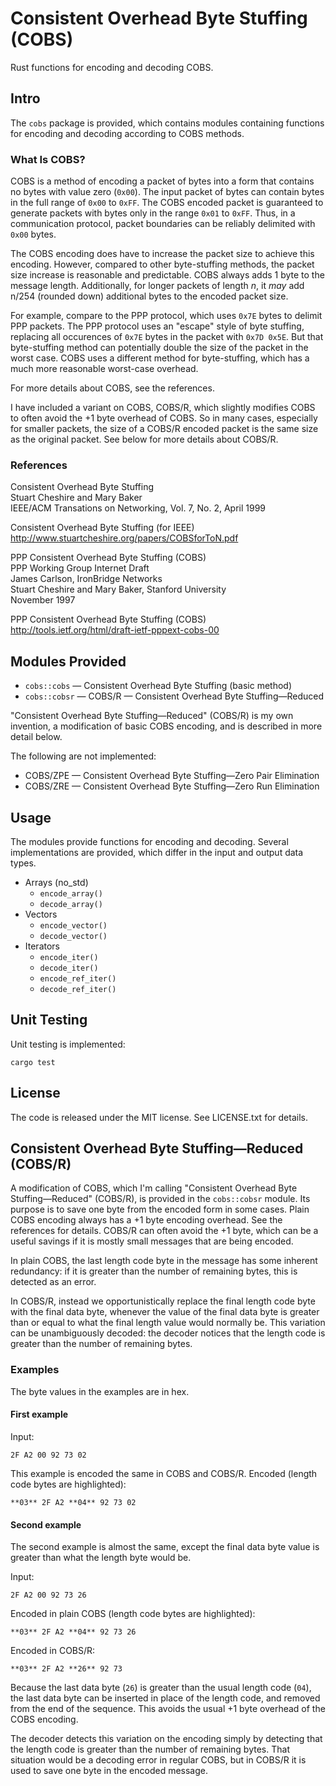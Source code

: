 # Consistent Overhead Byte Stuffing (COBS)

Rust functions for encoding and decoding COBS.

## Intro

The `cobs` package is provided, which contains modules containing functions
for encoding and decoding according to COBS methods.


### What Is COBS?

COBS is a method of encoding a packet of bytes into a form that contains no
bytes with value zero (`0x00`). The input packet of bytes can contain bytes
in the full range of `0x00` to `0xFF`. The COBS encoded packet is guaranteed to
generate packets with bytes only in the range `0x01` to `0xFF`. Thus, in a
communication protocol, packet boundaries can be reliably delimited with `0x00`
bytes.

The COBS encoding does have to increase the packet size to achieve this
encoding. However, compared to other byte-stuffing methods, the packet size
increase is reasonable and predictable. COBS always adds 1 byte to the
message length. Additionally, for longer packets of length *n*, it *may* add
n/254 (rounded down) additional bytes to the encoded packet size.

For example, compare to the PPP protocol, which uses `0x7E` bytes to delimit
PPP packets. The PPP protocol uses an "escape" style of byte stuffing,
replacing all occurences of `0x7E` bytes in the packet with `0x7D 0x5E`. But
that byte-stuffing method can potentially double the size of the packet in the
worst case. COBS uses a different method for byte-stuffing, which has a much
more reasonable worst-case overhead.

For more details about COBS, see the references.

I have included a variant on COBS, COBS/R, which slightly modifies COBS to
often avoid the +1 byte overhead of COBS. So in many cases, especially for
smaller packets, the size of a COBS/R encoded packet is the same size as the
original packet. See below for more details about COBS/R.

### References

Consistent Overhead Byte Stuffing  
Stuart Cheshire and Mary Baker  
IEEE/ACM Transations on Networking, Vol. 7, No. 2, April 1999

Consistent Overhead Byte Stuffing (for IEEE)  
http://www.stuartcheshire.org/papers/COBSforToN.pdf

PPP Consistent Overhead Byte Stuffing (COBS)  
PPP Working Group Internet Draft  
James Carlson, IronBridge Networks  
Stuart Cheshire and Mary Baker, Stanford University  
November 1997

PPP Consistent Overhead Byte Stuffing (COBS)  
http://tools.ietf.org/html/draft-ietf-pppext-cobs-00


## Modules Provided

* `cobs::cobs` — Consistent Overhead Byte Stuffing (basic method)
* `cobs::cobsr` — COBS/R — Consistent Overhead Byte Stuffing—Reduced

"Consistent Overhead Byte Stuffing—Reduced" (COBS/R) is my own invention,
a modification of basic COBS encoding, and is described in more detail below.

The following are not implemented:

* COBS/ZPE — Consistent Overhead Byte Stuffing—Zero Pair Elimination
* COBS/ZRE — Consistent Overhead Byte Stuffing—Zero Run Elimination

## Usage

The modules provide functions for encoding and decoding. Several implementations
are provided, which differ in the input and output data types.

* Arrays (no_std)
    * `encode_array()`
    * `decode_array()`
* Vectors
    * `encode_vector()`
    * `decode_vector()`
* Iterators
    * `encode_iter()`
    * `decode_iter()`
    * `encode_ref_iter()`
    * `decode_ref_iter()`

## Unit Testing

Unit testing is implemented:

    cargo test

## License

The code is released under the MIT license. See LICENSE.txt for details.

## Consistent Overhead Byte Stuffing—Reduced (COBS/R)

A modification of COBS, which I'm calling "Consistent Overhead Byte
Stuffing—Reduced" (COBS/R), is provided in the `cobs::cobsr` module. Its
purpose is to save one byte from the encoded form in some cases. Plain COBS
encoding always has a +1 byte encoding overhead. See the references for
details. COBS/R can often avoid the +1 byte, which can be a useful
savings if it is mostly small messages that are being encoded.

In plain COBS, the last length code byte in the message has some inherent
redundancy: if it is greater than the number of remaining bytes, this is
detected as an error.

In COBS/R, instead we opportunistically replace the final length code byte with
the final data byte, whenever the value of the final data byte is greater than
or equal to what the final length value would normally be. This variation can be
unambiguously decoded: the decoder notices that the length code is greater than
the number of remaining bytes.

### Examples

The byte values in the examples are in hex.

#### First example

Input:

    2F A2 00 92 73 02

This example is encoded the same in COBS and COBS/R. Encoded (length code bytes
are highlighted):

    **03** 2F A2 **04** 92 73 02

#### Second example

The second example is almost the same, except the final data byte value is
greater than what the length byte would be.

Input:

    2F A2 00 92 73 26

Encoded in plain COBS (length code bytes are highlighted):

    **03** 2F A2 **04** 92 73 26

Encoded in COBS/R:

    **03** 2F A2 **26** 92 73

Because the last data byte (`26`) is greater than the usual length code
(`04`), the last data byte can be inserted in place of the length code, and
removed from the end of the sequence. This avoids the usual +1 byte overhead of
the COBS encoding.

The decoder detects this variation on the encoding simply by detecting that the
length code is greater than the number of remaining bytes. That situation would
be a decoding error in regular COBS, but in COBS/R it is used to save one byte
in the encoded message.
